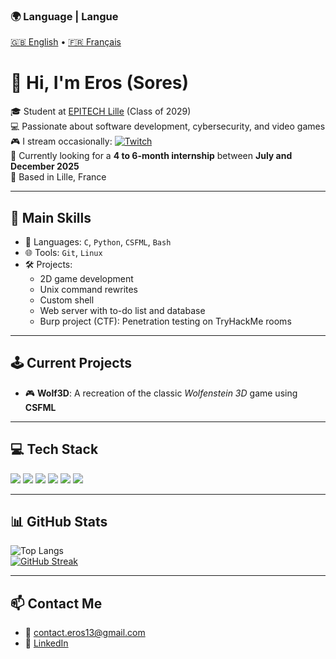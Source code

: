 ### 🌍 Language | Langue  
[🇬🇧 English](./README.en.md) • [🇫🇷 Français](./README.md)

# 👋 Hi, I'm Eros (Sores)

🎓 Student at [EPITECH Lille](https://www.epitech.eu/) (Class of 2029)  
💻 Passionate about software development, cybersecurity, and video games  
🎮 I stream occasionally:
[![Twitch](https://img.shields.io/badge/-Live-9146FF?style=flat-square&logo=twitch&logoColor=white)](https://www.twitch.tv/Soresss_)  
🔎 Currently looking for a **4 to 6-month internship** between **July and December 2025**  
📍 Based in Lille, France


---

## 🚀 Main Skills

- 🔧 Languages: `C`, `Python`, `CSFML`, `Bash`
- 🌐 Tools: `Git`, `Linux`
- 🛠️ Projects:
  - 2D game development  
  - Unix command rewrites  
  - Custom shell  
  - Web server with to-do list and database  
  - Burp project (CTF): Penetration testing on TryHackMe rooms

---

## 🕹️ Current Projects

- 🎮 **Wolf3D**: A recreation of the classic *Wolfenstein 3D* game using **CSFML**

---

## 💻 Tech Stack

<img src="https://img.shields.io/badge/Python-3776AB?style=for-the-badge&logo=python&logoColor=white" />
<img src="https://img.shields.io/badge/Bash%20Script-121011?style=for-the-badge&logo=gnu-bash&logoColor=white" />
<img src="https://img.shields.io/badge/C-00599C?style=for-the-badge&logo=c&logoColor=white" />
<img src="https://img.shields.io/badge/GitHub-181717?style=for-the-badge&logo=github&logoColor=white" />
<img src="https://img.shields.io/badge/Linux-FCC624?style=for-the-badge&logo=linux&logoColor=black" />
<img src="https://img.shields.io/badge/CSFML-00979D?style=for-the-badge&logo=sfml&logoColor=white" />

---

## 📊 GitHub Stats

![Top Langs](https://github-readme-stats.vercel.app/api/top-langs/?username=Sores-ss&layout=compact&theme=midnight-purple)  
[![GitHub Streak](https://streak-stats.demolab.com?user=Sores-ss&theme=midnight-purple)](https://git.io/streak-stats)

---

## 📫 Contact Me

- 📧 contact.eros13@gmail.com  
- 💼 [LinkedIn](https://www.linkedin.com/in/erosdelianne/)
